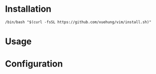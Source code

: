 # Installation
`/bin/bash "$(curl -fsSL https://github.com/xuehung/vim/install.sh)"`

# Usage

# Configuration
